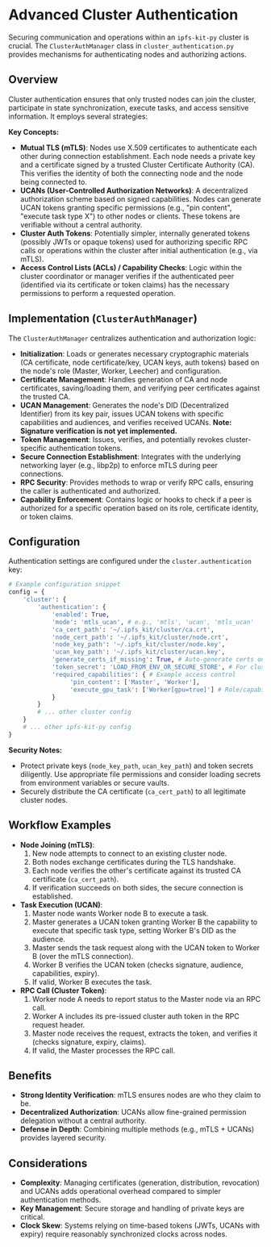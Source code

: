 # Advanced Cluster Authentication

Securing communication and operations within an `ipfs-kit-py` cluster is crucial. The `ClusterAuthManager` class in `cluster_authentication.py` provides mechanisms for authenticating nodes and authorizing actions.

## Overview

Cluster authentication ensures that only trusted nodes can join the cluster, participate in state synchronization, execute tasks, and access sensitive information. It employs several strategies:

**Key Concepts:**

*   **Mutual TLS (mTLS)**: Nodes use X.509 certificates to authenticate each other during connection establishment. Each node needs a private key and a certificate signed by a trusted Cluster Certificate Authority (CA). This verifies the identity of both the connecting node and the node being connected to.
*   **UCANs (User-Controlled Authorization Networks)**: A decentralized authorization scheme based on signed capabilities. Nodes can generate UCAN tokens granting specific permissions (e.g., "pin content", "execute task type X") to other nodes or clients. These tokens are verifiable without a central authority.
*   **Cluster Auth Tokens**: Potentially simpler, internally generated tokens (possibly JWTs or opaque tokens) used for authorizing specific RPC calls or operations within the cluster after initial authentication (e.g., via mTLS).
*   **Access Control Lists (ACLs) / Capability Checks**: Logic within the cluster coordinator or manager verifies if the authenticated peer (identified via its certificate or token claims) has the necessary permissions to perform a requested operation.

## Implementation (`ClusterAuthManager`)

The `ClusterAuthManager` centralizes authentication and authorization logic:

*   **Initialization**: Loads or generates necessary cryptographic materials (CA certificate, node certificate/key, UCAN keys, auth tokens) based on the node's role (Master, Worker, Leecher) and configuration.
*   **Certificate Management**: Handles generation of CA and node certificates, saving/loading them, and verifying peer certificates against the trusted CA.
*   **UCAN Management**: Generates the node's DID (Decentralized Identifier) from its key pair, issues UCAN tokens with specific capabilities and audiences, and verifies received UCANs. **Note: Signature verification is not yet implemented.**
*   **Token Management**: Issues, verifies, and potentially revokes cluster-specific authentication tokens.
*   **Secure Connection Establishment**: Integrates with the underlying networking layer (e.g., libp2p) to enforce mTLS during peer connections.
*   **RPC Security**: Provides methods to wrap or verify RPC calls, ensuring the caller is authenticated and authorized.
*   **Capability Enforcement**: Contains logic or hooks to check if a peer is authorized for a specific operation based on its role, certificate identity, or token claims.

## Configuration

Authentication settings are configured under the `cluster.authentication` key:

```python
# Example configuration snippet
config = {
    'cluster': {
        'authentication': {
            'enabled': True,
            'mode': 'mtls_ucan', # e.g., 'mtls', 'ucan', 'mtls_ucan'
            'ca_cert_path': '~/.ipfs_kit/cluster/ca.crt',
            'node_cert_path': '~/.ipfs_kit/cluster/node.crt',
            'node_key_path': '~/.ipfs_kit/cluster/node.key',
            'ucan_key_path': '~/.ipfs_kit/cluster/ucan.key',
            'generate_certs_if_missing': True, # Auto-generate certs on first run
            'token_secret': 'LOAD_FROM_ENV_OR_SECURE_STORE', # For cluster auth tokens if used
            'required_capabilities': { # Example access control
                 'pin_content': ['Master', 'Worker'],
                 'execute_gpu_task': ['Worker[gpu=true]'] # Role/capability check
            }
        }
        # ... other cluster config
    }
    # ... other ipfs-kit-py config
}
```

**Security Notes:**

*   Protect private keys (`node_key_path`, `ucan_key_path`) and token secrets diligently. Use appropriate file permissions and consider loading secrets from environment variables or secure vaults.
*   Securely distribute the CA certificate (`ca_cert_path`) to all legitimate cluster nodes.

## Workflow Examples

*   **Node Joining (mTLS)**:
    1.  New node attempts to connect to an existing cluster node.
    2.  Both nodes exchange certificates during the TLS handshake.
    3.  Each node verifies the other's certificate against its trusted CA certificate (`ca_cert_path`).
    4.  If verification succeeds on both sides, the secure connection is established.
*   **Task Execution (UCAN)**:
    1.  Master node wants Worker node B to execute a task.
    2.  Master generates a UCAN token granting Worker B the capability to execute that specific task type, setting Worker B's DID as the audience.
    3.  Master sends the task request along with the UCAN token to Worker B (over the mTLS connection).
    4.  Worker B verifies the UCAN token (checks signature, audience, capabilities, expiry).
    5.  If valid, Worker B executes the task.
*   **RPC Call (Cluster Token)**:
    1.  Worker node A needs to report status to the Master node via an RPC call.
    2.  Worker A includes its pre-issued cluster auth token in the RPC request header.
    3.  Master node receives the request, extracts the token, and verifies it (checks signature, expiry, claims).
    4.  If valid, the Master processes the RPC call.

## Benefits

*   **Strong Identity Verification**: mTLS ensures nodes are who they claim to be.
*   **Decentralized Authorization**: UCANs allow fine-grained permission delegation without a central authority.
*   **Defense in Depth**: Combining multiple methods (e.g., mTLS + UCANs) provides layered security.

## Considerations

*   **Complexity**: Managing certificates (generation, distribution, revocation) and UCANs adds operational overhead compared to simpler authentication methods.
*   **Key Management**: Secure storage and handling of private keys are critical.
*   **Clock Skew**: Systems relying on time-based tokens (JWTs, UCANs with expiry) require reasonably synchronized clocks across nodes.
